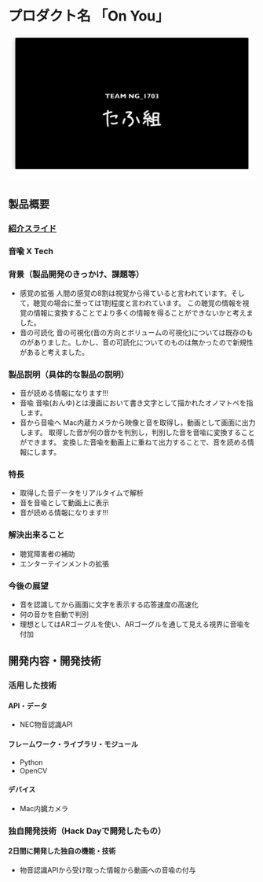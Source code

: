 # プロダクト名 「On You」

[![Product Name](https://github.com/jphacks/NG_1703/blob/master/171022-0003.png)](https://www.youtube.com/watch?v=cor0Uud0-wA&feature=youtu.be)

## 製品概要
### [紹介スライド](https://github.com/jphacks/NG_1703/blob/master/komagen/JPhacks_ng_1703.pptx)

### 音喩 X Tech

### 背景（製品開発のきっかけ、課題等）
* 感覚の拡張
人間の感覚の8割は視覚から得ていると言われています。そして，聴覚の場合に至っては1割程度と言われています。
この聴覚の情報を視覚の情報に変換することでより多くの情報を得ることができないかと考えました。
* 音の可読化
音の可視化(音の方向とボリュームの可視化)については既存のものがありました。しかし、音の可読化についてのものは無かったので新規性があると考えました。

### 製品説明（具体的な製品の説明）
* 音が読める情報になります!!!
* 音喩
音喩(おんゆ)とは漫画において書き文字として描かれたオノマトペを指します。
* 音から音喩へ
Mac内蔵カメラから映像と音を取得し，動画として画面に出力します。
取得した音が何の音かを判別し，判別した音を音喩に変換することができます。
変換した音喩を動画上に重ねて出力することで、音を読める情報にします。

### 特長
* 取得した音データをリアルタイムで解析
* 音を音喩として動画上に表示
* 音が読める情報になります!!!

### 解決出来ること
* 聴覚障害者の補助
* エンターテインメントの拡張

### 今後の展望
* 音を認識してから画面に文字を表示する応答速度の高速化
* 何の音かを自動で判別
* 理想としてはARゴーグルを使い、ARゴーグルを通して見える視界に音喩を付加

## 開発内容・開発技術
### 活用した技術
#### API・データ
* NEC物音認識API

#### フレームワーク・ライブラリ・モジュール
* Python
* OpenCV

#### デバイス
* Mac内臓カメラ

### 独自開発技術（Hack Dayで開発したもの）
#### 2日間に開発した独自の機能・技術
* 物音認識APIから受け取った情報から動画への音喩の付与

